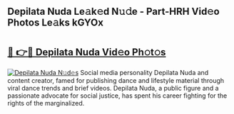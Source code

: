 ## Depilata Nuda Le𝚊k𝚎d N𝚞𝚍e - Part-HRH Vid𝚎o Photos Le𝚊ks kGYOx

# <h2><a href="http://fbb7yg.evod.top/?m=Depilata+Nuda">🔗 👉🔴 Depilata Nuda Vid𝚎o Ph𝚘t𝚘s</a></h2>

[![Depilata Nuda N𝚞d𝚎s](https://i.imgur.com/8V9OHl7.gif)](http://fbb7yg.evod.top/?m=Depilata+Nuda)
Social media personality Depilata Nuda and content creator, famed for publishing dance and lifestyle material through viral dance trends and brief videos. Depilata Nuda, a public figure and a passionate advocate for social justice, has spent his career fighting for the rights of the marginalized. 

